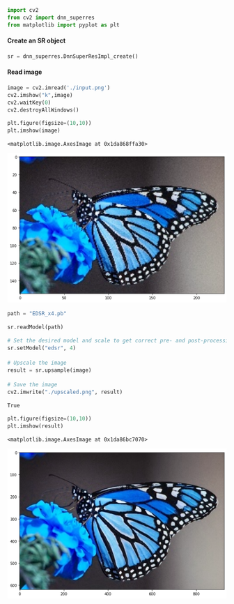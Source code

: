 ```python
import cv2
from cv2 import dnn_superres
from matplotlib import pyplot as plt
```

#### Create an SR object


```python
sr = dnn_superres.DnnSuperResImpl_create()
```

#### Read image


```python
image = cv2.imread('./input.png')
cv2.imshow("k",image)
cv2.waitKey(0)
cv2.destroyAllWindows()
```


```python
plt.figure(figsize=(10,10))
plt.imshow(image)
```




    <matplotlib.image.AxesImage at 0x1da868ffa30>




    
![png](output_5_1.png)
    



```python
path = "EDSR_x4.pb"
```


```python
sr.readModel(path)
```


```python
# Set the desired model and scale to get correct pre- and post-processing
sr.setModel("edsr", 4)

# Upscale the image
result = sr.upsample(image)

# Save the image
cv2.imwrite("./upscaled.png", result)

```




    True




```python
plt.figure(figsize=(10,10))
plt.imshow(result)
```




    <matplotlib.image.AxesImage at 0x1da86bc7070>




    
![png](output_9_1.png)
    



```python

```
